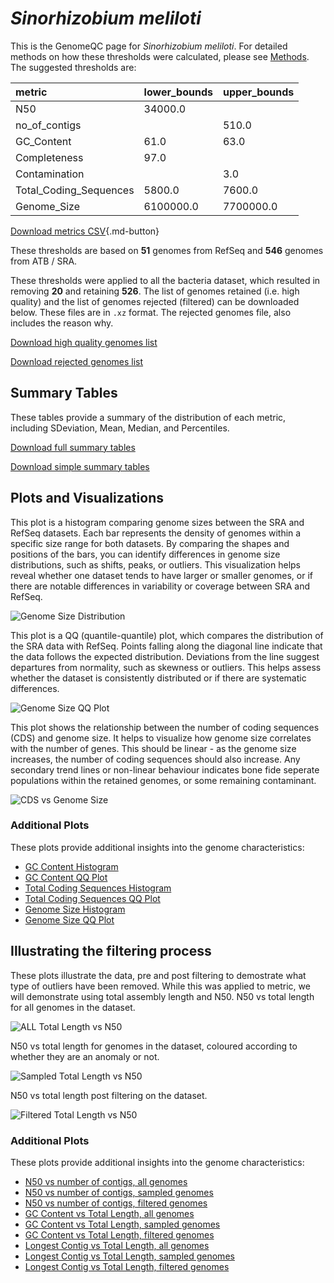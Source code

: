 # *Sinorhizobium meliloti*

This is the GenomeQC page for *Sinorhizobium meliloti*. For detailed methods on how these thresholds were calculated, please see [Methods](../../methods.md).
The suggested thresholds are: 

| metric                 | lower_bounds   | upper_bounds   |
|:-----------------------|:---------------|:---------------|
| N50                    | 34000.0        |                |
| no_of_contigs          |                | 510.0          |
| GC_Content             | 61.0           | 63.0           |
| Completeness           | 97.0           |                |
| Contamination          |                | 3.0            |
| Total_Coding_Sequences | 5800.0         | 7600.0         |
| Genome_Size            | 6100000.0      | 7700000.0      |

[Download metrics CSV](Sinorhizobium_meliloti_metrics.csv){.md-button}


These thresholds are based on **51** genomes from RefSeq and **546** genomes from ATB / SRA.

These thresholds were applied to all the bacteria dataset, which resulted in removing **20** and retaining **526**.
The list of genomes retained (i.e. high quality) and the list of genomes rejected (filtered) can be downloaded below. These files are in `.xz` format. The rejected genomes file, also includes the reason why.

[Download high quality genomes list](Sinorhizobium_meliloti_high_quality_genomes.csv.xz)


[Download rejected genomes list](Sinorhizobium_meliloti_filtered_out_genomes.csv.xz)



## Summary Tables
These tables provide a summary of the distribution of each metric, including SDeviation, Mean, Median, and Percentiles.

[Download full summary tables](summary.csv)

[Download simple summary tables](selected_summary.csv)

## Plots and Visualizations

This plot is a histogram comparing genome sizes between the SRA and RefSeq datasets. Each bar represents the density of genomes within a specific size range for both datasets. By comparing the shapes and positions of the bars, you can identify differences in genome size distributions, such as shifts, peaks, or outliers. This visualization helps reveal whether one dataset tends to have larger or smaller genomes, or if there are notable differences in variability or coverage between SRA and RefSeq.

![Genome Size Distribution](Genome_Size_refseq_histogram_kde.png)

This plot is a QQ (quantile-quantile) plot, which compares the distribution of the SRA data with RefSeq. Points falling along the diagonal line indicate that the data follows the expected distribution. Deviations from the line suggest departures from normality, such as skewness or outliers. This helps assess whether the dataset is consistently distributed or if there are systematic differences.

![Genome Size QQ Plot](Genome_Size_refseq_qqplot.png)

This plot shows the relationship between the number of coding sequences (CDS) and genome size. It helps to visualize how genome size correlates with the number of genes. This should be linear - as the genome size increases, the number of coding sequences should also increase. Any secondary trend lines or non-linear behaviour indicates bone fide seperate populations within the retained genomes, or some remaining contaminant. 

![CDS vs Genome Size](Sinorhizobium_meliloti_CDS_vs_Genome_Size.png)

### Additional Plots

These plots provide additional insights into the genome characteristics:

- [GC Content Histogram](GC_Content_refseq_histogram_kde.png)
- [GC Content QQ Plot](GC_Content_refseq_qqplot.png)
- [Total Coding Sequences Histogram](Total_Coding_Sequences_refseq_histogram_kde.png)
- [Total Coding Sequences QQ Plot](Total_Coding_Sequences_refseq_qqplot.png)
- [Genome Size Histogram](Genome_Size_refseq_histogram_kde.png)
- [Genome Size QQ Plot](Genome_Size_refseq_qqplot.png)
## Illustrating the filtering process
These plots illustrate the data, pre and post filtering to demostrate what type of outliers have been removed. While this was applied to metric, we will demonstrate using total assembly length and N50.
N50 vs total length for all genomes in the dataset.

![ALL Total Length vs N50](Sinorhizobium_meliloti_all_total_length_N50.png)

N50 vs total length for genomes in the dataset, coloured according to whether they are an anomaly or not.

![Sampled Total Length vs N50](Sinorhizobium_meliloti_sample_total_length_N50.png)

N50 vs total length post filtering on the dataset.

![Filtered Total Length vs N50](Sinorhizobium_meliloti_filt_total_length_N50.png)

### Additional Plots

These plots provide additional insights into the genome characteristics:

- [N50 vs number of contigs, all genomes](Sinorhizobium_meliloti_all_N50_number.png)
- [N50 vs number of contigs, sampled genomes](Sinorhizobium_meliloti_sample_N50_number.png)
- [N50 vs number of contigs, filtered genomes](Sinorhizobium_meliloti_filt_N50_number.png)
- [GC Content vs Total Length, all genomes](Sinorhizobium_meliloti_all_total_length_GC_Content.png)
- [GC Content vs Total Length, sampled genomes](Sinorhizobium_meliloti_sample_total_length_GC_Content.png)
- [GC Content vs Total Length, filtered genomes](Sinorhizobium_meliloti_filt_total_length_GC_Content.png)
- [Longest Contig vs Total Length, all genomes](Sinorhizobium_meliloti_all_total_length_longest.png)
- [Longest Contig vs Total Length, sampled genomes](Sinorhizobium_meliloti_sample_total_length_longest.png)
- [Longest Contig vs Total Length, filtered genomes](Sinorhizobium_meliloti_filt_total_length_longest.png)
